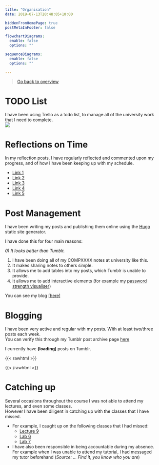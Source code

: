 ```yaml
---
title: "Organisation"
date: 2019-07-13T20:48:05+10:00

hiddenFromHomePage: true
postMetaInFooter: false

flowchartDiagrams:
  enable: false
  options: ""

sequenceDiagrams: 
  enable: false
  options: ""

---
```


> [Go back to overview](../)

# TODO List

I have been using Trello as a todo list, to manage all of the university work that I need to complete.  
![](../trello_screenshot.png)

# Reflections on Time

In my reflection posts, I have regularly reflected and commented upon my progress, and of how I have been keeping up with my schedule.

* [Link 1](https://alexpanaman.tumblr.com/post/186401051688/reflections-week-7)
* [Link 2](https://alexpanaman.tumblr.com/post/186254784918/reflections-week-6)
* [Link 3](https://alexpanaman.tumblr.com/post/186254645313/reflections-week-5)
* [Link 4](https://alexpanaman.tumblr.com/post/185871286626/link)
* [Link 5](https://alexpanaman.tumblr.com/post/185626312158/reflections-week-two)

# Post Management

I have been writing my posts and publishing them online using the [Hugo](https://gohugo.io) static site generator.  

I have done this for four main reasons:

_0) It looks better than Tumblr._  
1) I have been doing all of my COMPXXXX notes at university like this.  
2) It makes sharing notes to others simple.  
3) It allows me to add tables into my posts, which Tumblr is unable to provide.  
4) It allows me to add interactive elements (for example my [password strength visualiser](../../passwords#try-it-out))  

You can see my blog [[here]](https://featherbear.github.io/UNSW-COMP6441)

# Blogging

I have been very active and regular with my posts. With at least two/three posts each week.  
You can verify this through my Tumblr post archive page [here](https://alexpanaman.tumblr.com/archive)

I currently have <span id="postCount" style="font-weight: bold">(loading)</span> posts on Tumblr.

{{< rawhtml >}}
<script>
let tumblr_callback = data => document.getElementById("postCount").innerText = data["posts-total"];
</script>
{{< /rawhtml >}}
<script async src="https://alexpanaman.tumblr.com/api/read/json?callback=tumblr_callback"></script>

# Catching up

Several occasions throughout the course I was not able to attend my lectures, and even some classes.  
However I have been diligent in catching up with the classes that I have missed.  

* For example, I caught up on the following classes that I had missed:
  * [Lecture 9](../../lec09)
  * [Lab 6](../../lab06)
  * [Lab 7](../../lab07)
* I have also been responsible in being accountable during my absence. For example when I was unable to attend my tutorial, I had messaged my tutor beforehand (_Source: ... Find it, you know who you are_)
